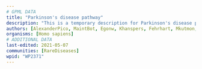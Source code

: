 ```yaml
---
# GPML DATA
title: "Parkinson's disease pathway"
description: "This is a temporary description for Parkinson's disease pathway"
authors: [AlexanderPico, MaintBot, Egonw, Khanspers, Fehrhart, Mkutmon, Eweitz]
organisms: [Homo sapiens]
# ADDITIONAL DATA
last-edited: 2021-05-07
communities: [RareDiseases]
wpid: "WP2371"
---
```


